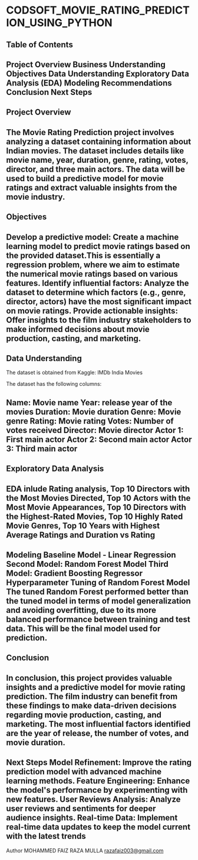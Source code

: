 # CODSOFT_MOVIE_RATING_PREDICTION_USING_PYTHON
Table of Contents
-------------------------------------------------------------------------------
Project Overview
Business Understanding
Objectives
Data Understanding
Exploratory Data Analysis (EDA)
Modeling
Recommendations
Conclusion
Next Steps
-------------------------------------------------------------------------------------------
Project Overview
------------------------------------------------------------------------------------------
The Movie Rating Prediction project involves analyzing a dataset containing information about Indian movies. The dataset includes details like movie name, year, duration, genre, rating, votes, director, and three main actors. The data will be used to build a predictive model for movie ratings and extract valuable insights from the movie industry.
------------------------------------------------------------------------------------------------
Objectives
---------------------------------------------------------------------------------------------------
Develop a predictive model: Create a machine learning model to predict movie ratings based on the provided dataset.This is essentially a regression problem, where we aim to estimate the numerical movie ratings based on various features.
Identify influential factors: Analyze the dataset to determine which factors (e.g., genre, director, actors) have the most significant impact on movie ratings.
Provide actionable insights: Offer insights to the film industry stakeholders to make informed decisions about movie production, casting, and marketing.
---------------------------------------------------------------------------------------------------------------
Data Understanding
------------------------------------------------------------------------------------------------------------------
The dataset is obtained from Kaggle: IMDb India Movies

The dataset has the following columns:

Name: Movie name
Year: release year of the movies
Duration: Movie duration
Genre: Movie genre
Rating: Movie rating
Votes: Number of votes received
Director: Movie director
Actor 1: First main actor
Actor 2: Second main actor
Actor 3: Third main actor
-------------------------------------------------------------------------------------------------------------------------------

Exploratory Data Analysis
-------------------------------------------------------------------------------------------------------------------------------
EDA inlude Rating analysis, Top 10 Directors with the Most Movies Directed, Top 10 Actors with the Most Movie Appearances, Top 10 Directors with the Highest-Rated Movies, Top 10 Highly Rated Movie Genres, Top 10 Years with Highest Average Ratings and Duration vs Rating
---------------------------------------------------------------------------------------------------------------------------------
Modeling
Baseline Model - Linear Regression
Second Model: Random Forest Model
Third Model: Gradient Boosting Regressor
Hyperparameter Tuning of Random Forest Model
The tuned Random Forest performed better than the tuned model in terms of model generalization and avoiding overfitting, due to its more balanced performance between training and test data. This will be the final model used for prediction.
--------------------------------------------------------------------------------------------------------------------------------
Conclusion
-----------------------------------------------------------------------------------------------------------------------------
In conclusion, this project provides valuable insights and a predictive model for movie rating prediction. The film industry can benefit from these findings to make data-driven decisions regarding movie production, casting, and marketing. The most influential factors identified are the year of release, the number of votes, and movie duration.
-----------------------------------------------------------------------------------------------------------------------------------
Next Steps
Model Refinement: Improve the rating prediction model with advanced machine learning methods.
Feature Engineering: Enhance the model's performance by experimenting with new features.
User Reviews Analysis: Analyze user reviews and sentiments for deeper audience insights.
Real-time Data: Implement real-time data updates to keep the model current with the latest trends
------------------------------------------------------------------------------------------------------------------------------------
Author
MOHAMMED FAIZ RAZA MULLA
razafaiz003@gmail.com
